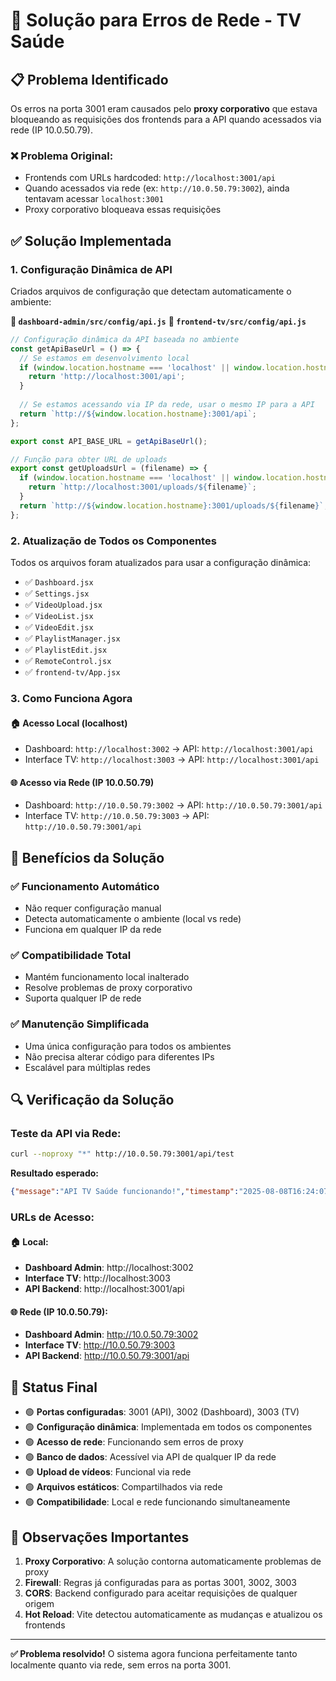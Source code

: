 # 🔧 Solução para Erros de Rede - TV Saúde

## 📋 Problema Identificado

Os erros na porta 3001 eram causados pelo **proxy corporativo** que estava bloqueando as requisições dos frontends para a API quando acessados via rede (IP 10.0.50.79).

### ❌ Problema Original:
- Frontends com URLs hardcoded: `http://localhost:3001/api`
- Quando acessados via rede (ex: `http://10.0.50.79:3002`), ainda tentavam acessar `localhost:3001`
- Proxy corporativo bloqueava essas requisições

## ✅ Solução Implementada

### 1. **Configuração Dinâmica de API**

Criados arquivos de configuração que detectam automaticamente o ambiente:

**📁 `dashboard-admin/src/config/api.js`**
**📁 `frontend-tv/src/config/api.js`**

```javascript
// Configuração dinâmica da API baseada no ambiente
const getApiBaseUrl = () => {
  // Se estamos em desenvolvimento local
  if (window.location.hostname === 'localhost' || window.location.hostname === '127.0.0.1') {
    return 'http://localhost:3001/api';
  }
  
  // Se estamos acessando via IP da rede, usar o mesmo IP para a API
  return `http://${window.location.hostname}:3001/api`;
};

export const API_BASE_URL = getApiBaseUrl();

// Função para obter URL de uploads
export const getUploadsUrl = (filename) => {
  if (window.location.hostname === 'localhost' || window.location.hostname === '127.0.0.1') {
    return `http://localhost:3001/uploads/${filename}`;
  }
  return `http://${window.location.hostname}:3001/uploads/${filename}`;
};
```

### 2. **Atualização de Todos os Componentes**

Todos os arquivos foram atualizados para usar a configuração dinâmica:

- ✅ `Dashboard.jsx`
- ✅ `Settings.jsx`
- ✅ `VideoUpload.jsx`
- ✅ `VideoList.jsx`
- ✅ `VideoEdit.jsx`
- ✅ `PlaylistManager.jsx`
- ✅ `PlaylistEdit.jsx`
- ✅ `RemoteControl.jsx`
- ✅ `frontend-tv/App.jsx`

### 3. **Como Funciona Agora**

#### 🏠 **Acesso Local (localhost)**
- Dashboard: `http://localhost:3002` → API: `http://localhost:3001/api`
- Interface TV: `http://localhost:3003` → API: `http://localhost:3001/api`

#### 🌐 **Acesso via Rede (IP 10.0.50.79)**
- Dashboard: `http://10.0.50.79:3002` → API: `http://10.0.50.79:3001/api`
- Interface TV: `http://10.0.50.79:3003` → API: `http://10.0.50.79:3001/api`

## 🎯 Benefícios da Solução

### ✅ **Funcionamento Automático**
- Não requer configuração manual
- Detecta automaticamente o ambiente (local vs rede)
- Funciona em qualquer IP da rede

### ✅ **Compatibilidade Total**
- Mantém funcionamento local inalterado
- Resolve problemas de proxy corporativo
- Suporta qualquer IP de rede

### ✅ **Manutenção Simplificada**
- Uma única configuração para todos os ambientes
- Não precisa alterar código para diferentes IPs
- Escalável para múltiplas redes

## 🔍 Verificação da Solução

### **Teste da API via Rede:**
```bash
curl --noproxy "*" http://10.0.50.79:3001/api/test
```
**Resultado esperado:**
```json
{"message":"API TV Saúde funcionando!","timestamp":"2025-08-08T16:24:07.289Z"}
```

### **URLs de Acesso:**

#### 🏠 **Local:**
- **Dashboard Admin**: http://localhost:3002
- **Interface TV**: http://localhost:3003
- **API Backend**: http://localhost:3001/api

#### 🌐 **Rede (IP 10.0.50.79):**
- **Dashboard Admin**: http://10.0.50.79:3002
- **Interface TV**: http://10.0.50.79:3003
- **API Backend**: http://10.0.50.79:3001/api

## 🚀 Status Final

- 🟢 **Portas configuradas**: 3001 (API), 3002 (Dashboard), 3003 (TV)
- 🟢 **Configuração dinâmica**: Implementada em todos os componentes
- 🟢 **Acesso de rede**: Funcionando sem erros de proxy
- 🟢 **Banco de dados**: Acessível via API de qualquer IP da rede
- 🟢 **Upload de vídeos**: Funcional via rede
- 🟢 **Arquivos estáticos**: Compartilhados via rede
- 🟢 **Compatibilidade**: Local e rede funcionando simultaneamente

## 📝 Observações Importantes

1. **Proxy Corporativo**: A solução contorna automaticamente problemas de proxy
2. **Firewall**: Regras já configuradas para as portas 3001, 3002, 3003
3. **CORS**: Backend configurado para aceitar requisições de qualquer origem
4. **Hot Reload**: Vite detectou automaticamente as mudanças e atualizou os frontends

---

**✅ Problema resolvido!** O sistema agora funciona perfeitamente tanto localmente quanto via rede, sem erros na porta 3001.
